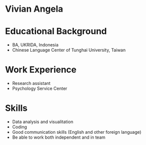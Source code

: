 # Vivian Angela

# Educational Background
- BA, UKRIDA, Indonesia
- Chinese Language Center of Tunghai University, Taiwan

# Work Experience
- Research assistant
- Psychology Service Center

# Skills
- Data analysis and visualitation
- Coding
- Good communication skills (English and other foreign language) 
- Be able to work both independent and in team
